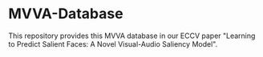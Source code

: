 # MVVA-Database
This repository provides this MVVA database in our ECCV paper "Learning to Predict Salient Faces: A Novel
Visual-Audio Saliency Model".
